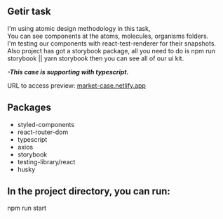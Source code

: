 ## Getir task
I'm using atomic design methodology in this task, <br>
You can see components at the atoms, molecules, organisms folders. <br>
I'm testing our components with react-test-renderer for their snapshots. <br>
Also project has got a storybook package, all you need to do is npm run  storybook || yarn storybook then you can see all of our ui kit.
<br>
<div style="margin:10px 0;font-weight:bold;">
<i>-This case is supporting with typescript.</i>
</div>


URL to access preview: <a href="https://market-case.netlify.app">market-case.netlify.app</a>

## Packages
<ul>
<li>styled-components</li>
<li>react-router-dom</li>
<li>typescript</li>
<li>axios</li>
<li>storybook</li>
<li>testing-library/react</li>
<li>husky</li>
</ul>

## In the project directory, you can run:
npm run start
